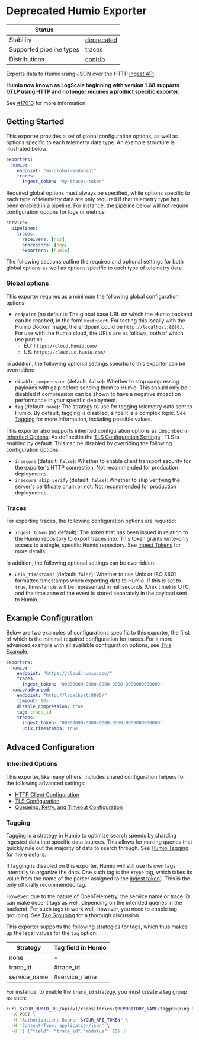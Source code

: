 # Deprecated Humio Exporter

| Status                   |              |
|--------------------------|--------------|
| Stability                | [deprecated] |
| Supported pipeline types | traces       |
| Distributions            | [contrib]    |

Exports data to Humio using JSON over the HTTP [Ingest API](https://library.humio.com/humio-server/api-ingest.html).

**Humio now known as LogScale beginning with version 1.68 supports OTLP using HTTP and no longer requires a product specific exporter.**

See [#17013](https://github.com/open-telemetry/opentelemetry-collector-contrib/issues/17013) for more information.

## Getting Started

This exporter provides a set of global configuration options, as well as options specific to each telemetry data type.
An example structure is illustrated below:

```yaml
exporters:
  humio:
    endpoint: "my-global-endpoint"
    traces:
      ingest_token: "my-traces-token"
```

Required global options must always be specified, while options specific to each type of telemetry data are only
required if that telemetry type has been enabled in a pipeline. For instance, the pipeline below will not require
configuration options for logs or metrics:

```yaml
service:
  pipelines:
    traces:
      receivers: [nop]
      processors: [nop]
      exporters: [humio]
```

The following sections outline the required and optional settings for both global options as well as options specific to
each type of telemetry data.

### Global options

This exporter requires as a minimum the following global configuration options:

- `endpoint` (no default): The global base URL on which the Humio backend can be reached, in the form `host:port`. For
  testing this locally with the Humio Docker image, the endpoint could be `http://localhost:8080/`. For use with the
  Humio cloud, the URLs are as follows, both of which use port `80`:
  - EU: `https://cloud.humio.com/`
  - US: `https://cloud.us.humio.com/`

In addition, the following optional settings specific to this exporter can be overridden:

- `disable_compression` (default: `false`): Whether to stop compressing payloads with gzip before sending them to Humio.
  This should only be disabled if compression can be shown to have a negative impact on performance in your specific
  deployment.
- `tag` (default: `none`): The strategy to use for tagging telemetry data sent to Humio. By default, tagging is
  disabled, since it is a complex topic. See [Tagging](#tagging) for more information, including possible values.

This exporter also supports inherited configuration options as described in [Inherited Options](#inherited-options). As
defined in
the [TLS Configuration Settings](https://github.com/open-telemetry/opentelemetry-collector/blob/main/config/configtls/README.md#tls-configuration-settings)
, TLS is enabled by default. This can be disabled by overriding the following configuration options:

- `insecure` (default: `false`): Whether to enable client transport security for the exporter's HTTP connection. Not
  recommended for production deployments.
- `insecure_skip_verify` (default: `false`): Whether to skip verifying the server's certificate chain or not. Not
  recommended for production deployments.

### Traces

For exporting traces, the following configuration options are required:

- `ingest_token` (no default): The token that has been issued in relation to the Humio repository to export traces into.
  This token grants write-only access to a single, specific Humio repository.
  See [Ingest Tokens](https://library.humio.com/humio-server/ingesting-data-tokens.html) for more details.

In addition, the following optional settings can be overridden:

- `unix_timestamps` (default: `false`): Whether to use Unix or ISO 8601 formatted timestamps when exporting data to
  Humio. If this is set to `true`, timestamps will be represented in milliseconds (Unix time) in UTC, and the time zone
  of the event is stored separately in the payload sent to Humio.

## Example Configuration

Below are two examples of configurations specific to this exporter, the first of which is the minimal required
configuration for traces. For a more advanced example with all available configuration options,
see [This Example](testdata/config.yaml).

```yaml
exporters:
  humio:
    endpoint: "https://cloud.humio.com/"
    traces:
      ingest_token: "00000000-0000-0000-0000-0000000000000"
  humio/advanced:
    endpoint: "http://localhost:8080/"
    timeout: 10s
    disable_compression: true
    tag: trace_id
    traces:
      ingest_token: "00000000-0000-0000-0000-0000000000000"
      unix_timestamps: true
```

## Advaced Configuration

### Inherited Options

This exporter, like many others, includes shared configuration helpers for the following advanced settings:

- [HTTP Client Configuration](https://github.com/open-telemetry/opentelemetry-collector/tree/main/config/confighttp#client-configuration)
- [TLS Configuration](https://github.com/open-telemetry/opentelemetry-collector/blob/main/config/configtls/README.md#tls-configuration-settings)
- [Queueing, Retry, and Timeout Configuration](https://github.com/open-telemetry/opentelemetry-collector/blob/main/exporter/exporterhelper/README.md#configuration)

### Tagging

Tagging is a strategy in Humio to optimize search speeds by sharding ingested data into specific data sources. This
allows for making queries that quickly rule out the majority of data to search through.
See [Humio Tagging](https://library.humio.com/humio-server/parsers-tagging.html) for more details.

If tagging is disabled on this exporter, Humio will still use its own tags internally to organize the data. One such tag
is the `#type` tag, which takes its value from the name of the parser assigned to
the [ingest token](https://library.humio.com/humio-server/ingesting-data-tokens.html)). This is the only officially
recommended tag.

However, due to the nature of OpenTelemetry, the service name or trace ID can make decent tags as well, depending on the
intended queries in the backend. For such tags to work well, however, you need to enable tag grouping.
See [Tag Grouping](https://library.humio.com/humio-server/api-cluster-management.html#setup-grouping-of-tags#) for a thorough
discussion.

This exporter supports the following strategies for tags, which thus makes up the legal values for the `tag` option:

| Strategy      | Tag field in Humio |
| ------------- | ------------------ |
| none          | -                  |
| trace_id      | #trace_id          |
| service_name  | #service_name      |

For instance, to enable the `trace_id` strategy, you must create a tag group as such:

```bash
curl $YOUR_HUMIO_URL/api/v1/repositories/$REPOSITORY_NAME/taggrouping \
  -X POST \
  -H "Authorization: Bearer $YOUR_API_TOKEN" \
  -H 'Content-Type: application/json' \
  -d '[ {"field": "trace_id","modulus": 16} ]'
```

[deprecated]:https://github.com/open-telemetry/opentelemetry-collector#deprecated

[contrib]:https://github.com/open-telemetry/opentelemetry-collector-releases/tree/main/distributions/otelcol-contrib